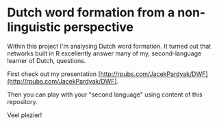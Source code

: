 # Dutch word formation from a non-linguistic perspective

Within this project I'm analysing Dutch word formation. It turned out that networks built in R excellently answer many of my, second-language learner of Dutch, questions.

First check out my presentation [http://rpubs.com/JacekPardyak/DWF](http://rpubs.com/JacekPardyak/DWF). 

Then you can play with your "second language" using content of this repository. 

Veel plezier!

